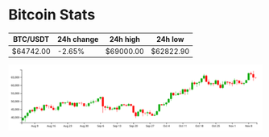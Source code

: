 # Bitcoin Stats

BTC/USDT|24h change|24h high|24h low|
|---|---|---|---|
|$64742.00|-2.65%|$69000.00|$62822.90|

<img src="./chart.svg">
